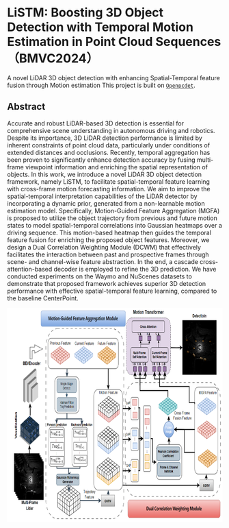 # LiSTM: Boosting  3D Object Detection with Temporal Motion Estimation in Point Cloud Sequences（BMVC2024）
A novel LiDAR 3D object detection with enhancing Spatial-Temporal feature fusion through Motion estimation
This project is built on [`Openpcdet`](https://github.com/open-mmlab/OpenPCDet).


## Abstract

Accurate and robust LiDAR-based 3D detection is essential for comprehensive scene understanding in autonomous driving and robotics. Despite its importance, 3D LiDAR detection performance is limited by inherent constraints of point cloud data, particularly under conditions of extended distances and occlusions. Recently, temporal aggregation has been proven to significantly enhance detection accuracy by fusing multi-frame viewpoint information and enriching the spatial representation of objects. In this work, we introduce a novel LiDAR 3D object detection framework, namely LiSTM, to facilitate spatial-temporal feature learning with cross-frame motion forecasting information. We aim to improve the spatial-temporal interpretation capabilities of the LiDAR detector by incorporating a dynamic prior, generated from a non-learnable motion estimation model. Specifically, Motion-Guided Feature Aggregation (MGFA) is proposed to utilize the object trajectory from previous and future motion states to model spatial-temporal correlations into Gaussian heatmaps over a driving sequence. This motion-based heatmap then guides the temporal feature fusion for enriching the proposed object features. Moreover, we design a Dual Correlation Weighting Module (DCWM) that effectively facilitates the interaction between past and prospective frames through scene- and channel-wise feature abstraction. In the end, a cascade cross-attention-based decoder is employed to refine the 3D prediction. We have conducted experiments on the Waymo and NuScenes datasets to demonstrate that proposed framework achieves superior 3D detection performance with effective spatial-temporal feature learning, compared to the baseline CenterPoint.


<img src="docs/OverView.png" width="100%" height="500">